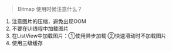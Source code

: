 > Bitmap 使用时候注意什么？

1. 注意图片的压缩，避免出现OOM
2. 不要在UI线程中加载图片
3. 在ListView中加载图片：①使用异步加载 ②快速滑动时不加载图片
4. 使用三级缓存



